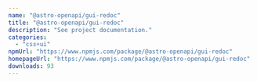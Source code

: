 ```yaml
---
name: "@astro-openapi/gui-redoc"
title: "@astro-openapi/gui-redoc"
description: "See project documentation."
categories:
  - "css+ui"
npmUrl: "https://www.npmjs.com/package/@astro-openapi/gui-redoc"
homepageUrl: "https://www.npmjs.com/package/@astro-openapi/gui-redoc"
downloads: 93
---
```

